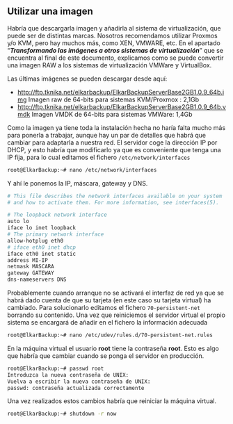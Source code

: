 ## Utilizar una imagen

Habría que descargarla imagen y añadirla al sistema de virtualización, que puede ser de distintas marcas. Nosotros recomendamos utilizar Proxmos y/o KVM, pero hay muchos más, como XEN, VMWARE, etc. En el apartado “***Transformando las imágenes a otros sistemas de virtualización***” que se encuentra al final de este documento, explicamos como se puede convertir una imagen RAW a los sistemas de virtualización VMWare y VirtualBox.

Las últimas imágenes se pueden descargar desde aquí:
- http://ftp.tknika.net/elkarbackup/ElkarBackupServerBase2GB1.0.9_64b.img Imagen raw de 64-bits para sistemas KVM/Proxmox : 2,1Gb
- http://ftp.tknika.net/elkarbackup/ElkarBackupServerBase2GB1.0.9_64b.vmdk  Imagen VMDK de 64-bits para sistemas VMWare: 1,4Gb

Como la imagen ya tiene toda la instalación hecha no haría falta mucho más para ponerla a trabajar, aunque hay un par de detalles que habrá que cambiar para adaptarla a nuestra red.
El servidor coge la dirección IP por DHCP, y esto habría que modificarlo ya que es conveniente que tenga una IP fija, para lo cual editamos el fichero `/etc/network/interfaces`

```bash
root@ElkarBackup:~# nano /etc/network/interfaces
```


Y ahí le ponemos la IP, máscara, gateway y DNS.

```bash
# This file describes the network interfaces available on your system
# and how to activate them. For more information, see interfaces(5).

# The loopback network interface
auto lo
iface lo inet loopback
# The primary network interface
allow-hotplug eth0
# iface eth0 inet dhcp
iface eth0 inet static
address MI-IP
netmask MASCARA
gateway GATEWAY
dns-nameservers DNS
```


Probablemente cuando arranque no se activará el interfaz de red ya que se habrá dado cuenta de que su tarjeta (en este caso su tarjeta virtual) ha cambiado. Para solucionarlo editamos el fichero `70-persistent-net` borrando su contenido. Una vez que reiniciemos el servidor virtual el propio sistema se encargará de añadir en el fichero la información adecuada
```bash
root@ElkarBackup:~# nano /etc/udev/rules.d/70-persistent-net.rules
```

En la máquina virtual el usuario **root** tiene la contraseña **root**. Esto es algo que habría que cambiar cuando se ponga el servidor en producción.

```bash
root@ElkarBackup:~# passwd root
Introduzca la nueva contraseña de UNIX:
Vuelva a escribir la nueva contraseña de UNIX:
passwd: contraseña actualizada correctamente
```

Una vez realizados estos cambios habría que reiniciar la máquina virtual.

```bash
root@ElkarBackup:~# shutdown -r now
```

